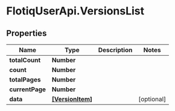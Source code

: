 # FlotiqUserApi.VersionsList

## Properties

Name | Type | Description | Notes
------------ | ------------- | ------------- | -------------
**totalCount** | **Number** |  | 
**count** | **Number** |  | 
**totalPages** | **Number** |  | 
**currentPage** | **Number** |  | 
**data** | [**[VersionItem]**](VersionItem.md) |  | [optional] 



